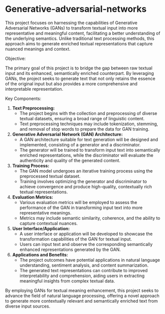# Generative-adversarial-networks

This project focuses on harnessing the capabilities of Generative Adversarial Networks (GANs) to transform textual input into more representative and meaningful content, facilitating a better understanding of the underlying semantics. Unlike traditional text processing methods, this approach aims to generate enriched textual representations that capture nuanced meanings and context.

Objective:

The primary goal of this project is to bridge the gap between raw textual input and its enhanced, semantically enriched counterpart. By leveraging GANs, the project seeks to generate text that not only retains the essence of the original input but also provides a more comprehensive and interpretable representation.

Key Components:

1. **Text Preprocessing:**
   - The project begins with the collection and preprocessing of diverse textual datasets, ensuring a broad range of linguistic content.
   - Text preprocessing techniques may include tokenization, stemming, and removal of stop words to prepare the data for GAN training.
2. **Generative Adversarial Network (GAN) Architecture:**
   - A GAN architecture suitable for text generation will be designed and implemented, consisting of a generator and a discriminator.
   - The generator will be trained to transform input text into semantically enriched representations, while the discriminator will evaluate the authenticity and quality of the generated content.
3. **Training Process:**
   - The GAN model undergoes an iterative training process using the preprocessed textual dataset.
   - Training involves optimizing the generator and discriminator to achieve convergence and produce high-quality, contextually rich textual representations.
4. **Evaluation Metrics:**
   - Various evaluation metrics will be employed to assess the performance of the GAN in transforming input text into more representative meanings.
   - Metrics may include semantic similarity, coherence, and the ability to capture contextual nuances.
5. **User Interface/Application:**
   - A user interface or application will be developed to showcase the transformation capabilities of the GAN for textual input.
   - Users can input text and observe the corresponding semantically enhanced representations generated by the GAN.
6. **Applications and Benefits:**
   - The project outcomes have potential applications in natural language understanding, sentiment analysis, and content summarization.
   - The generated text representations can contribute to improved interpretability and comprehension, aiding users in extracting meaningful insights from complex textual data.

By employing GANs for textual meaning enhancement, this project seeks to advance the field of natural language processing, offering a novel approach to generate more contextually relevant and semantically enriched text from diverse input sources.
